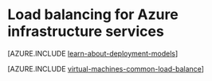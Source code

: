 <properties
    pageTitle="Load balancing for infrastructure services | Azure"
    description="Describes the two types of load balancing supported by Azure: Load balancer for cloud services and Azure Traffic Manager for client traffic."
    services="load-balancer"
    documentationcenter=""
    author="kumudd"
    manager="timlt"
    editor="" />
<tags
    ms.assetid="a15d49a9-18f5-4acb-ae9c-daa6287f9e72"
    ms.service="load-balancer"
    ms.workload="infrastructure-services"
    ms.tgt_pltfrm="vm-windows"
    ms.devlang="na"
    ms.topic="article"
    ms.date="02/02/2016"
    wacn.date=""
    ms.author="kumud" />

# Load balancing for Azure infrastructure services
[AZURE.INCLUDE [learn-about-deployment-models](../../includes/learn-about-deployment-models-both-include.md)]

[AZURE.INCLUDE [virtual-machines-common-load-balance](../../includes/virtual-machines-common-load-balance.md)]